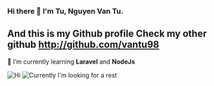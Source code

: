 ### Hi there 👋 I'm Tu, Nguyen Van Tu. 
And this is my Github profile
Check my other github http://github.com/vantu98
---
🌱 I’m currently learning **Laravel** and **NodeJs**
<!--
**tunv1998/tunv1998** is a ✨ _special_ ✨ repository because its `README.md` (this file) appears on your GitHub profile.

Here are some ideas to get you started:

- 🔭 I’m currently working on ...
- 🌱 I’m currently learning ...
- 👯 I’m looking to collaborate on ...
- 🤔 I’m looking for help with ...
- 💬 Ask me about ...
- 📫 How to reach me: ...
- 😄 Pronouns: ...
- ⚡ Fun fact: ...
-->

![Hi](https://media.giphy.com/media/xTk9ZY0C9ZWM2NgmCA/source.gif)
![Currently I'm looking for a rest](https://media.giphy.com/media/LmNwrBhejkK9EFP504/source.gif)
